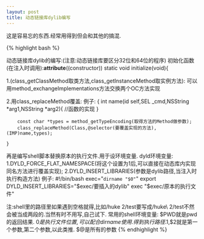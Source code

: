 ```yaml
---
layout: post
title: 动态链接库dylib编写
---
```


这是容易忘的东西.经常用得到但会和其他的搞混.

{% highlight bash %}

动态链接库dylib的编写:(注意:动态链接库要区分32位和64位的程序)
初始化函数(在注入时调用):__attribute__((constructor)) static void initialize(void){
    
1.(class_getClassMethod取类方法,class_getInstanceMethod取实例方法):
可以用method_exchangeImplementations方法交换两个OC方法实现
    
2.用class_replaceMethod覆盖:
例子:
    {
        int name(id self,SEL _cmd,NSString *arg1,NSString *arg2){
            //函数的实现
        }
        
        const char *types = method_getTypeEncoding(取得方法的Method做参数);
        class_replaceMethod(Class,@selector(要覆盖实现的方法),(IMP)name,types);
        
    }
    
再是编写shell脚本替换原本的执行文件.用于设环境变量.
dyld环境变量:
    1.DYLD_FORCE_FLAT_NAMESPACE(将这个设置为1后,可以直接在动态库内实现同名方法进行覆盖实现);
    2.DYLD_INSERT_LIBRARIES(参数是dylib路径,当注入时执行构造方法)
例子:
#!/bin/bash
exec="`dirname "$0"`"
export DYLD_INSERT_LIBRARIES="$exec/要插入的dylib"
exec "$exec/原本的执行文件"

注:shell里的路径里如果遇到空格就得\,比如/huke 2/test要写成/huke\ 2/test不然会被当成两段的.当然有时不用写,自己试下.
常用的shell环境变量:
    $PWD就是pwd的返回结果.
    $0是执行文件位置,可以配合dirname使用.得到执行路径.$1,$2就是第一个参数,第二个参数,以此类推.
    $@是所有的参数
{% endhighlight %}
